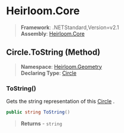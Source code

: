 # Heirloom.Core

> **Framework**: .NETStandard,Version=v2.1  
> **Assembly**: [Heirloom.Core][0]

## Circle.ToString (Method)

> **Namespace**: [Heirloom.Geometry][0]  
> **Declaring Type**: [Circle][1]

### ToString()

Gets the string representation of this [Circle][1] .

```cs
public string ToString()
```

> **Returns** - `string`

[0]: ../../../Heirloom.Core.md
[1]: ../Circle.md
